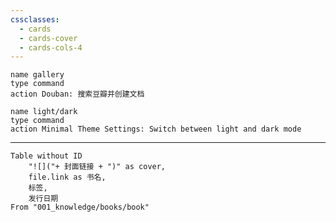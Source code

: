 ```yaml
---
cssclasses:
  - cards
  - cards-cover
  - cards-cols-4
---
```

```button
name gallery
type command
action Douban: 搜索豆瓣并创建文档
```
```button
name light/dark
type command
action Minimal Theme Settings: Switch between light and dark mode
```

---

```dataview
Table without ID	
	"![]("+ 封面链接 + ")" as cover,
	file.link as 书名,
	标签,
	发行日期
From "001_knowledge/books/book"
```


